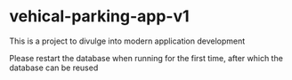 # vehical-parking-app-v1
This is a project to divulge into modern application development

Please restart the database when running for the first time, after which the database can be reused